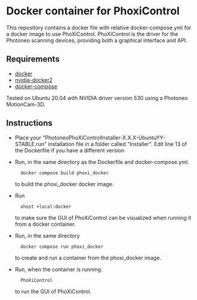 # Docker container for PhoxiControl

This repository contains a docker file with relative docker-compose.yml for a docker image to use PhoXiControl. PhoXiControl is the driver for the Photoneo scanning devices, providing both a graphical interface and API.

## Requirements

- [docker](https://docs.docker.com/install/)
- [nvidia-docker2](https://docs.nvidia.com/datacenter/cloud-native/container-toolkit/install-guide.html#docker)
- [docker-compose](https://docs.docker.com/compose/install/)

Tested on Ubuntu 20.04 with NVIDIA driver version 530 using a Photoneo MotionCam-3D.

## Instructions
- Place your "PhotoneoPhoXiControlInstaller-X.X.X-UbuntuYY-STABLE.run" installation file in a folder called "Installer". Edit line 13 of the Dockerfile if you have a different version
- Run, in the same directory  as the Dockerfile and docker-compose.yml.

        docker compose build phoxi_docker

    to build the phoxi_docker docker image.
- Run
  
        xhost +local:docker
        
    to make sure the GUI of PhoXiControl can be visualized when running it from a docker container.
- Run, in the same directory
  
        docker compose run phoxi_docker

    to create and run a container from the phoxi_docker image.
- Run, when the container is running:
  
        PhoXiControl

    to run the GUI of PhoXiControl.
